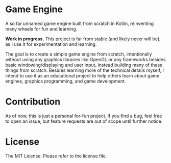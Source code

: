 # Game Engine

A so far unnamed game engine built from scratch in Kotlin, reinventing many
wheels for fun and learning.

**Work in progress.** This project is far from stable (and likely never will
be), as I use it for experimentation and learning.

The goal is to create a simple game engine from scratch, intentionally without
using any graphics libraries like OpenGL or any frameworks besides basic
windowing/displaying and user input, instead building many of these things
from scratch. Besides learning more of the technical details myself, I intend
to use it as an educational project to help others learn about game engines,
graphics programming, and game development.

# Contribution

As of now, this is just a personal for-fun project. If you find a bug, feel
free to open an issue, but feature requests are out of scope until further
notice.

# License

The MIT License. Please refer to the license file.
